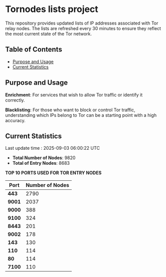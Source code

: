 # Tornodes lists project

This repository provides updated lists of IP addresses associated with Tor relay nodes. The lists are refreshed every 30 minutes to ensure they reflect the most current state of the Tor network.

## Table of Contents

- [Purpose and Usage](#purpose-and-usage)
- [Current Statistics](#current-statistics)


## Purpose and Usage

**Enrichment**: For services that wish to allow Tor traffic or identify it correctly.

**Blacklisting**: For those who want to block or control Tor traffic, understanding which IPs belong to Tor can be a starting point with a high accuracy.

## Current Statistics

Last update time : 2025-09-03 06:00:22 UTC

- **Total Number of Nodes**: 9820
- **Total of Entry Nodes**: 8683

**TOP 10 PORTS USED FOR TOR ENTRY NODES**

| **Port** | **Number of Nodes** |
|------|-----------------|
| **443**   | 2790  |
| **9001**   | 2037  |
| **9000**   | 388  |
| **9100**   | 324  |
| **8443**   | 201  |
| **9002**   | 178  |
| **143**   | 130  |
| **110**   | 114  |
| **80**   | 114  |
| **7100**   | 110  |

